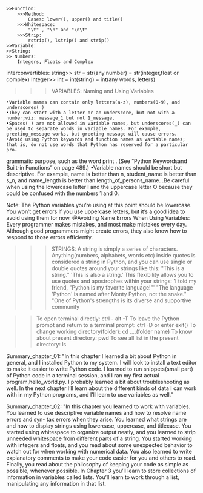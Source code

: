 	
	>>Function:
		>>>Method:
			Cases: lower(), upper() and title()
		>>>Whitespace:
			"\t" , "\n" and "\n\t"
		>>>Strip:
			rstrip(), lstrip() and strip()
	>>Variable:
	>>String:
	>> Numbers:
		Integers, Floats and Complex
interconvertibles:
		string>> str = str(any number) = str(integer,float or complex)
		Integer>> int = int(string) = int(any words, letters)




>>>VARIABLES: Naming and Using Variables

	•Variable names can contain only letters(a-z), numbers(0-9), and underscores(_)
	•They can start with a letter or an underscore, but not with a number;viz: message_1 but not 1_message.
	•Spaces( ) are not allowed in variable names, but underscores(_) can be used to separate words in variable names. For example, greeting_message works, but greeting message will cause errors.
	•Avoid using Python keywords and function names as variable names; that is, do not use words that Python has reserved for a particular pro-
grammatic purpose, such as the word print . (See “Python Keywordsand Built-in Functions” on page 489.)
	•Variable names should be short but descriptive. For example, name is better than n, student_name is better than s_n, and name_length is better
than length_of_persons_name.
	.Be careful when using the lowercase letter l and the uppercase letter O because they could be confused with the numbers 1 and 0.

Note:
	The Python variables you’re using at this point should be lowercase. You won’t get errors if you use uppercase letters, but it’s a good idea to avoid using them for now.
@Avoiding Name Errors When Using Variables:
					Every programmer makes mistakes, and most make mistakes every day. Although good programmers might create errors, they also know how to respond to those errors efficiently.

>>>STRINGS: 
	A string is simply a series of characters. Anything(numbers, alphabets, words etc) inside quotes is considered a string in Python, and you can use single or double quotes around your strings like this:
"This is a string."
'This is also a string.'
	This flexibility allows you to use quotes and apostrophes within your strings:
'I told my friend, "Python is my favorite language!"'
"The language 'Python' is named after Monty Python, not the snake."
"One of Python's strengths is its diverse and supportive community

>>To open terminal directly: ctrl - alt -T
>>To leave the Python prompt and return to a terminal prompt: ctrl -D or enter exit()
>>To change working directory(folder): cd ....(folder name)
>>To know about present directory: pwd
>>To see all list in the present directory: ls

Summary_chapter_01: 
	"In this chapter I learned a bit about Python in general, and I installed
Python to my system. I will look to install a text editor to make it easier to write Python code. I learned to run snippets(small part) of Python code in a terminal session, and I ran my first actual program,hello_world.py. I probably learned a bit about troubleshooting as well.
	In the next chapter I’ll learn about the different kinds of data I can work with in my Python programs, and I’ll learn to use variables as well."

Summary_chapter_02:
	"In this chapter you learned to work with variables. You learned to use descriptive variable names and how to resolve name errors and syn- tax errors when they arise. You learned what strings are and how to display strings using lowercase, uppercase, and titlecase. You started using whitespace to organize output neatly, and you learned to strip unneeded whitespace from different parts of a string. You started working
with integers and floats, and you read about some unexpected behavior to watch out for when working with numerical data. You also learned to write explanatory comments to make your code easier for you and others to read. Finally, you read about the philosophy of keeping your code as
simple as possible, whenever possible.
	In Chapter 3 you’ll learn to store collections of information in variables called lists. You’ll learn to work through a list, manipulating any information in that list.
